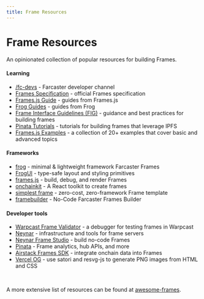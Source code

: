 ```yaml
---
title: Frame Resources
---
```


# Frame Resources

An opinionated collection of popular resources for building Frames.

#### Learning

- [/fc-devs](https://warpcast.com/~/channel/fc-devs) - Farcaster developer channel
- [Frames Specification](./spec) - official Frames specification
- [Frames.js Guide](https://framesjs.org/guides/create-frame) - guides from Frames.js
- [Frog Guides](https://frog.fm/getting-started) - guides from Frog
- [Frame Interface Guidelines (FIG)](https://github.com/paradigmxyz/Fig) - guidance and best practices for building frames
- [Pinata Tutorials](https://docs.pinata.cloud/farcaster/frames#frame-tutorials) - tutorials for building frames that leverage IPFS
- [Frames.js Examples](https://framesjs.org/examples/basic) - a collection of 20+ examples that cover basic and advanced topics

#### Frameworks

- [frog](https://frog.fm) - minimal & lightweight framework Farcaster Frames
- [FrogUI](https://frog.fm/ui) - type-safe layout and styling primitives
- [frames.js](https://framesjs.org/) - build, debug, and render Frames
- [onchainkit](https://github.com/coinbase/onchainkit) - A React toolkit to create frames
- [simplest frame](https://github.com/depatchedmode/simplest-frame) - zero-cost, zero-framework Frame template
- [framebuilder](https://framebuilder.xyz) - No-Code Farcaster Frames Builder

#### Developer tools

- [Warpcast Frame Validator](https://warpcast.com/~/developers/frames) - a debugger for testing frames in Warpcast
- [Neynar](https://docs.neynar.com/docs/how-to-build-farcaster-frames-with-neynar) - infrastructure and tools for frame servers
- [Neynar Frame Studio](https://neynar.com/nfs) - build no-code Frames
- [Pinata](https://docs.pinata.cloud/farcaster/frames) - Frame analytics, hub APIs, and more
- [Airstack Frames SDK](https://github.com/Airstack-xyz/airstack-frames-sdk) - integrate onchain data into Frames
- [Vercel OG](https://vercel.com/docs/functions/og-image-generation) - use satori and resvg-js to generate PNG images from HTML and CSS

<br/>

A more extensive list of resources can be found at [awesome-frames](https://github.com/davidfurlong/awesome-frames).
